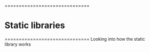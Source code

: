 ==============================
# Static libraries
==============================
Looking into how the static library works
